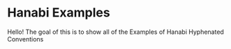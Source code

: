 # Hanabi Examples
Hello! The goal of this is to show all of the Examples of Hanabi Hyphenated Conventions


